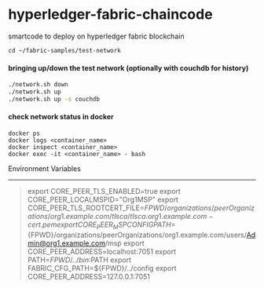# hyperledger-fabric-chaincode
smartcode to deploy on hyperledger fabric blockchain


```git
cd ~/fabric-samples/test-network
```

#### bringing up/down the test network (optionally with couchdb for history)

```bash
./network.sh down
./network.sh up
./network.sh up -s couchdb
```

#### check network status in docker

```docker
docker ps
docker logs <container_name>
docker inspect <container_name>
docker exec -it <container_name> - bash
```

Environment Variables
____

> export CORE_PEER_TLS_ENABLED=true
export CORE_PEER_LOCALMSPID="Org1MSP"
export CORE_PEER_TLS_ROOTCERT_FILE=${FPWD}/organizations/peerOrganizations/org1.example.com/tlsca/tlsca.org1.example.com-cert.pem
export CORE_PEER_MSPCONFIGPATH=${FPWD}/organizations/peerOrganizations/org1.example.com/users/Admin@org1.example.com/msp
export CORE_PEER_ADDRESS=localhost:7051
export PATH=${FPWD}/../bin:$PATH
export FABRIC_CFG_PATH=${FPWD}/../config
export CORE_PEER_ADDRESS=127.0.0.1:7051
